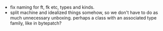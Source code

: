  * fix naming for ft, fk etc, types and kinds.
  * split machine and idealized things somehow, so we don't have to do as much
    unnecessary unboxing. perhaps a class with an associated type family, like
    in bytepatch?
